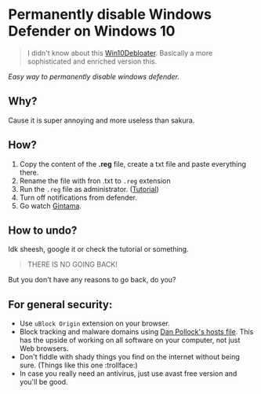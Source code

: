 # Permanently disable Windows Defender on Windows 10

> I didn't know about this [Win10Debloater](https://github.com/Sycnex/Windows10Debloater). Basically a more sophisticated and enriched version this.

*Easy way to  permanently disable windows defender.*


## Why?

Cause it is super annoying and more useless than sakura.

## How?

1. Copy the content of the **.reg** file, create a txt file and paste everything there.
2. Rename the file with fron .txt to `.reg` extension
3. Run the `.reg` file as administrator. ([Tutorial](https://www.tenforums.com/tutorials/5918-how-turn-off-microsoft-defender-antivirus-windows-10-a.html))
4. Turn off notifications from defender.
5. Go watch [Gintama](https://myanimelist.net/anime/918/Gintama).

## How to undo?

Idk sheesh, google it or check the tutorial or something.
>THERE IS NO GOING BACK!

But you don't have any reasons to go back, do you?

## For general security:

* Use `uBlock Origin` extension on your browser.
* Block tracking and malware domains using [Dan Pollock's hosts file](https://someonewhocares.org/hosts/zero/). This has the upside of working on all software on your computer, not just Web browsers.
* Don't fiddle with shady things you find on the internet without being sure. (Things like this one :trollface:)
* In case you really need an antivirus, just use avast free version and you'll be good.

